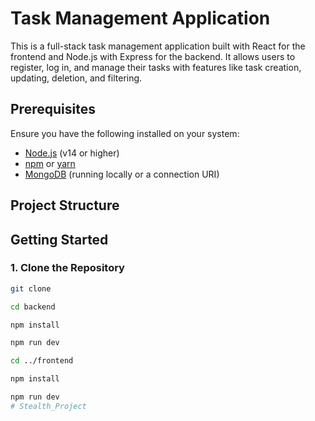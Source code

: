 # Task Management Application

This is a full-stack task management application built with React for the frontend and Node.js with Express for the backend. It allows users to register, log in, and manage their tasks with features like task creation, updating, deletion, and filtering.

## Prerequisites

Ensure you have the following installed on your system:
- [Node.js](https://nodejs.org/) (v14 or higher)
- [npm](https://www.npmjs.com/) or [yarn](https://yarnpkg.com/)
- [MongoDB](https://www.mongodb.com/) (running locally or a connection URI)

## Project Structure

## Getting Started

### 1. Clone the Repository

```bash
git clone

cd backend

npm install

npm run dev

cd ../frontend

npm install

npm run dev
#   S t e a l t h _ P r o j e c t  
 